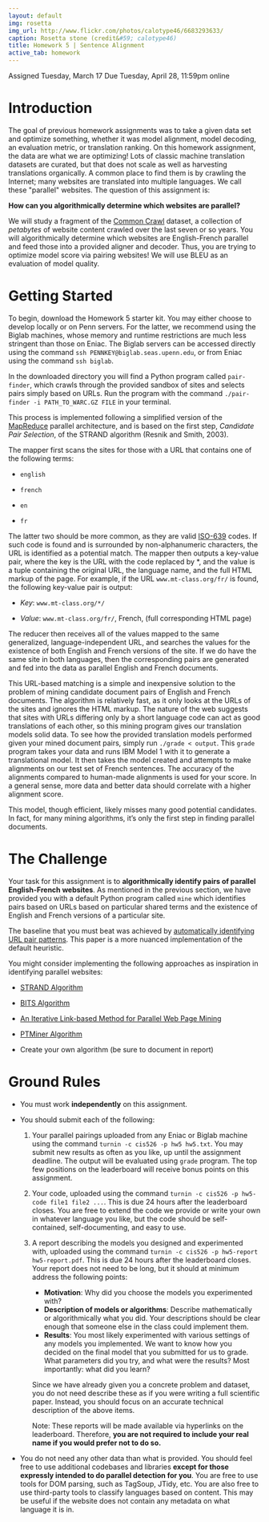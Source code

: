 ```yaml
---
layout: default
img: rosetta
img_url: http://www.flickr.com/photos/calotype46/6683293633/
caption: Rosetta stone (credit&#59; calotype46)
title: Homework 5 | Sentence Alignment
active_tab: homework
---
```

Assigned Tuesday, March 17
Due Tuesday, April 28, 11:59pm online

Introduction
============

The goal of previous homework assignments was to take a given data set
and optimize something, whether it was model alignment, model decoding,
an evaluation metric, or translation ranking. On this homework
assignment, the data are what we are optimizing! Lots of classic machine
translation datasets are curated, but that does not scale as well as
harvesting translations organically. A common place to find them is by
crawling the Internet; many websites are translated into multiple
languages. We call these "parallel" websites. The question of this
assignment is:

**How can you algorithmically determine which websites are parallel?**

We will study a fragment of the [Common
Crawl](http://commoncrawl.org/the-data/get-started/) dataset, a
collection of *petabytes* of website content crawled over the last seven
or so years. You will algorithmically determine which websites are
English-French parallel and feed those into a provided aligner and
decoder. Thus, you are trying to optimize model score via pairing
websites! We will use BLEU as an evaluation of model quality.

Getting Started
===============

To begin, download the Homework 5 starter kit. You may either choose to
develop locally or on Penn servers. For the latter, we recommend using
the Biglab machines, whose memory and runtime restrictions are much less
stringent than those on Eniac. The Biglab servers can be accessed
directly using the command `ssh PENNKEY@biglab.seas.upenn.edu`, or from
Eniac using the command `ssh biglab`.

In the downloaded directory you will find a Python program called
`pair-finder`, which crawls through the provided sandbox of sites
and selects pairs simply based on URLs. Run the program with the command
`./pair-finder -i PATH_TO_WARC.GZ FILE` in your terminal.

This process is implemented following a simplified version of the
[MapReduce](http://en.wikipedia.org/wiki/MapReduce) parallel
architecture, and is based on the first step, *Candidate Pair
Selection*, of the STRAND algorithm (Resnik and Smith, 2003).

The mapper first scans the sites for those with a URL that contains one
of the following terms:

-   `english`

-   `french`

-   `en`

-   `fr`

The latter two should be more common, as they are valid
[ISO-639](http://en.wikipedia.org/wiki/List_of_ISO_639-1_codes) codes.
If such code is found and is surrounded by non-alphanumeric characters,
the URL is identified as a potential match. The mapper then outputs a
key-value pair, where the key is the URL with the code replaced by \*,
and the value is a tuple containing the original URL, the language name,
and the full HTML markup of the page. For example, if the URL
`www.mt-class.org/fr/` is found, the following key-value pair
is output:

-   *Key*: `www.mt-class.org/*/`

-   *Value*: `www.mt-class.org/fr/`, French, (full
    corresponding HTML page)

The reducer then receives all of the values mapped to the same
generalized, language-independent URL, and searches the values for the
existence of both English and French versions of the site. If we do have
the same site in both languages, then the corresponding pairs are
generated and fed into the data as parallel English and French
documents.

This URL-based matching is a simple and inexpensive solution to the
problem of mining candidate document pairs of English and French
documents. The algorithm is relatively fast, as it only looks at the
URLs of the sites and ignores the HTML markup. The nature of the web
suggests that sites with URLs differing only by a short language code
can act as good translations of each other, so this mining program gives
our translation models solid data. To see how the provided translation
models performed given your mined document pairs, simply run
`./grade < output`. This `grade` program takes your data and
runs IBM Model 1 with it to generate a translational model. It then
takes the model created and attempts to make alignments on our test set
of French sentences. The accuracy of the alignments compared to
human-made alignments is used for your score. In a general sense, more
data and better data should correlate with a higher alignment score.

This model, though efficient, likely misses many good potential
candidates. In fact, for many mining algorithms, it’s only the first
step in finding parallel documents.

The Challenge
=============

Your task for this assignment is to **algorithmically identify pairs of
parallel English-French websites**. As mentioned in the previous
section, we have provided you with a default Python program called
`mine` which identifies pairs based on URLs based on particular shared
terms and the existence of English and French versions of a particular
site.

The baseline that you must beat was achieved by [automatically
identifying URL pair
patterns](http://personal.cityu.edu.hk/~ctckit/papers/Kit-Ng_URLpairing-PID483174.pdf).
This paper is a more nuanced implementation of the default heuristic.

You might consider implementing the following approaches as inspiration
in identifying parallel websites:

-   [STRAND Algorithm](http://www.aclweb.org/anthology/J03-3002.pdf)

-   [BITS
    Algorithm](http://citeseerx.ist.psu.edu/viewdoc/download?doi=10.1.1.75.2378&rep=rep1&type=pdf)

-   [An Iterative Link-based Method for Parallel Web Page
    Mining](http://nlp.cs.rpi.edu/paper/yuemnlp2014.pdf)

-   [PTMiner
    Algorithm](http://citeseerx.ist.psu.edu/viewdoc/download;jsessionid=7DF7F8E5C85636EAFE29EE7BD13FE09E?doi=10.1.1.25.7941&rep=rep1&type=pdf)

-   Create your own algorithm (be sure to document in report)

Ground Rules
============

-   You must work **independently** on this assignment.

-   You should submit each of the following:

    1.  Your parallel pairings uploaded from any Eniac or Biglab machine
        using the command `turnin -c cis526 -p hw5 hw5.txt`. You may
        submit new results as often as you like, up until the assignment
        deadline. The output will be evaluated using `grade` program.
        The top few positions on the leaderboard will receive bonus
        points on this assignment.
    2.  Your code, uploaded using the command
        `turnin -c cis526 -p hw5-code file1 file2 ...`. This is due 24
        hours after the leaderboard closes. You are free to extend the
        code we provide or write your own in whatever language you like,
        but the code should be self-contained, self-documenting, and
        easy to use.
    3.  A report describing the models you designed and experimented
        with, uploaded using the command
        `turnin -c cis526 -p hw5-report hw5-report.pdf`. This is due 24
        hours after the leaderboard closes. Your report does not need to
        be long, but it should at minimum address the following points:
        -   **Motivation**: Why did you choose the models you
            experimented with?
        -   **Description of models or algorithms**: Describe
            mathematically or algorithmically what you did. Your
            descriptions should be clear enough that someone else in the
            class could implement them.
        -   **Results**: You most likely experimented with various
            settings of any models you implemented. We want to know how
            you decided on the final model that you submitted for us to
            grade. What parameters did you try, and what were the
            results? Most importantly: what did you learn?

        Since we have already given you a concrete problem and dataset,
        you do not need describe these as if you were writing a full
        scientific paper. Instead, you should focus on an accurate
        technical description of the above items.

        Note: These reports will be made available via hyperlinks on the
        leaderboard. Therefore, **you are not required to include your
        real name if you would prefer not to do so.**
-   You do not need any other data than what is provided. You should
    feel free to use additional codebases and libraries **except for
    those expressly intended to do parallel detection for you**. You are
    free to use tools for DOM parsing, such as TagSoup, JTidy, etc. You
    are also free to use third-party tools to classify languages based
    on content. This may be useful if the website does not contain any
    metadata on what language it is in.



